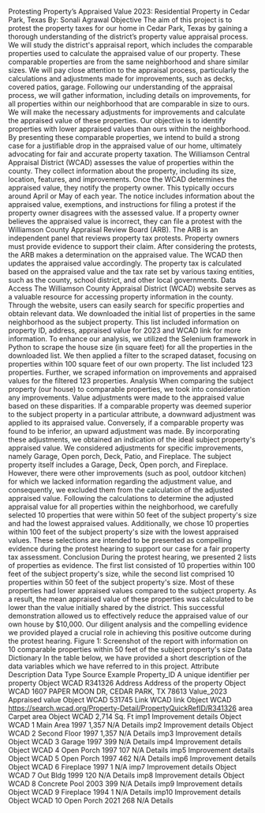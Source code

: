 Protesting Property’s Appraised Value 2023: Residential Property in Cedar Park, Texas
By: Sonali Agrawal
Objective
The aim of this project is to protest the property taxes for our home in Cedar Park, Texas by gaining a thorough understanding of the district’s property value appraisal process. We will study the district's appraisal report, which includes the comparable properties used to calculate the appraised value of our property. These comparable properties are from the same neighborhood and share similar sizes. We will pay close attention to the appraisal process, particularly the calculations and adjustments made for improvements, such as decks, covered patios, garage. Following our understanding of the appraisal process, we will gather information, including details on improvements, for all properties within our neighborhood that are comparable in size to ours. We will make the necessary adjustments for improvements and calculate the appraised value of these properties. Our objective is to identify properties with lower appraised values than ours within the neighborhood. By presenting these comparable properties, we intend to build a strong case for a justifiable drop in the appraised value of our home, ultimately advocating for fair and accurate property taxation.
The Williamson Central Appraisal District (WCAD) assesses the value of properties within the county. They collect information about the property, including its size, location, features, and improvements. Once the WCAD determines the appraised value, they notify the property owner. This typically occurs around April or May of each year. The notice includes information about the appraised value, exemptions, and instructions for filing a protest if the property owner disagrees with the assessed value. If a property owner believes the appraised value is incorrect, they can file a protest with the Williamson County Appraisal Review Board (ARB). The ARB is an independent panel that reviews property tax protests. Property owners must provide evidence to support their claim. After considering the protests, the ARB makes a determination on the appraised value. The WCAD then updates the appraised value accordingly. The property tax is calculated based on the appraised value and the tax rate set by various taxing entities, such as the county, school district, and other local governments.
Data Access
The Williamson County Appraisal District (WCAD) website serves as a valuable resource for accessing property information in the county. Through the website, users can easily search for specific properties and obtain relevant data. We downloaded the initial list of properties in the same neighborhood as the subject property. This list included information on property ID, address, appraised value for 2023 and WCAD link for more information. To enhance our analysis, we utilized the Selenium framework in Python to scrape the house size (in square feet) for all the properties in the downloaded list. We then applied a filter to the scraped dataset, focusing on properties within 100 square feet of our own property. The list included 123 properties. Further, we scraped information on improvements and appraised values for the filtered 123 properties.
Analysis
When comparing the subject property (our house) to comparable properties, we took into consideration any improvements. Value adjustments were made to the appraised value based on these disparities. If a comparable property was deemed superior to the subject property in a particular attribute, a downward
adjustment was applied to its appraised value. Conversely, if a comparable property was found to be inferior, an upward adjustment was made. By incorporating these adjustments, we obtained an indication of the ideal subject property's appraised value.
We considered adjustments for specific improvements, namely Garage, Open porch, Deck, Patio, and Fireplace. The subject property itself includes a Garage, Deck, Open porch, and Fireplace. However, there were other improvements (such as pool, outdoor kitchen) for which we lacked information regarding the adjustment value, and consequently, we excluded them from the calculation of the adjusted appraised value.
Following the calculations to determine the adjusted appraisal value for all properties within the neighborhood, we carefully selected 10 properties that were within 50 feet of the subject property's size and had the lowest appraised values. Additionally, we chose 10 properties within 100 feet of the subject property's size with the lowest appraised values. These selections are intended to be presented as compelling evidence during the protest hearing to support our case for a fair property tax assessment.
Conclusion
During the protest hearing, we presented 2 lists of properties as evidence. The first list consisted of 10 properties within 100 feet of the subject property's size, while the second list comprised 10 properties within 50 feet of the subject property's size. Most of these properties had lower appraised values compared to the subject property. As a result, the mean appraised value of these properties was calculated to be lower than the value initially shared by the district.
This successful demonstration allowed us to effectively reduce the appraised value of our own house by $10,000. Our diligent analysis and the compelling evidence we provided played a crucial role in achieving this positive outcome during the protest hearing.
Figure 1: Screenshot of the report with information on 10 comparable properties within 50 feet of the subject property's size
Data Dictionary
In the table below, we have provided a short description of the data variables which we have referred to in this project.
Attribute Description Data Type Source Example Property_ID A unique identifier per property Object WCAD R341326 Address Address of the property Object WCAD 1607 PAPER MOON DR, CEDAR PARK, TX 78613 Value_2023 Appraised value Object WCAD 531745 Link WCAD link Object WCAD https://search.wcad.org/Property-Detail/PropertyQuickRefID/R341326 area Carpet area Object WCAD 2,714 Sq. Ft imp1 Improvement details Object WCAD 1 Main Area 1997 1,357 N/A Details imp2 Improvement details Object WCAD 2 Second Floor 1997 1,357 N/A Details imp3 Improvement details Object WCAD 3 Garage 1997 399 N/A Details imp4 Improvement details Object WCAD 4 Open Porch 1997 107 N/A Details imp5 Improvement details Object WCAD 5 Open Porch 1997 462 N/A Details imp6 Improvement details Object WCAD 6 Fireplace 1997 1 N/A imp7 Improvement details Object WCAD 7 Out Bldg 1999 120 N/A Details imp8 Improvement details Object WCAD 8 Concrete Pool 2003 399 N/A Details imp9 Improvement details Object WCAD 9 Fireplace 1994 1 N/A Details imp10 Improvement details Object WCAD 10 Open Porch 2021 268 N/A Details
